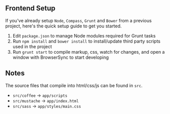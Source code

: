 ## Frontend Setup

If you've already setup `Node`, `Compass`, `Grunt` and `Bower` from a previous project, here's the quick setup guide to get you started.

1. Edit `package.json` to manage Node modules required for Grunt tasks
2. Run `npm install` and `bower install` to install/update third party scripts used in the project
3. Run `grunt start` to compile markup, css, watch for changes, and open a window with BrowserSync to start developing

## Notes

The source files that compile into html/css/js can be found in `src`.

- `src/coffee` -> `app/scripts`
- `src/mustache` -> `app/index.html`
- `src/sass` -> `app/styles/main.css`